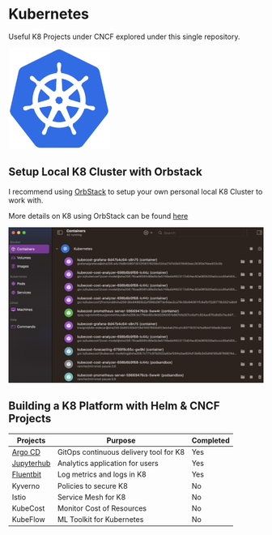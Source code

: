 # Kubernetes

Useful K8 Projects under CNCF explored under this single repository.

<img src="src/img/k8-logo.png" width="200" height="200">

## Setup Local K8 Cluster with Orbstack
I recommend using [OrbStack](https://orbstack.dev/) to setup your own personal local K8 Cluster to work with.

More details on K8 using OrbStack can be found [here](https://docs.orbstack.dev/kubernetes/)



![Image of OrbStack](src/img/orbstack.png)
## Building a K8 Platform with Helm & CNCF Projects

| Projects     | Purpose                          | Completed |
| -------------| -------------------------------- | --------- |
| [Argo CD](argocd/readme.md)       | GitOps continuous delivery tool for K8        | Yes        |
| [Jupyterhub](jupyterhub/readme.md)   | Analytics application for users  | Yes        |
| [Fluentbit](fluentbit/readme.md)    | Log metrics and logs in K8       | Yes        |
| Kyverno      | Policies to secure K8            | No        |
| Istio        | Service Mesh for K8              | No        |
| KubeCost     | Monitor Cost of Resources        | No        |
| KubeFlow     | ML Toolkit for Kubernetes        | No        |

